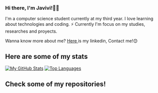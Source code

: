 ### Hi there, I'm Javivi!👋🏼

I'm a computer science student currently at my third year. I love learning about technologies and coding. ⚡
Currently I'm focus on my studies, researches and proyects. 

Wanna know more about me? <a href="https://www.linkedin.com/in/francisco-javier-molina-rojas-11b126213"> Here </a> is my linkedin, Contact me!😊

## Here are some of my stats
[![My GitHub Stats](https://github-readme-stats.vercel.app/api?username=Javivi-MR&count_private=true&show_icons=true&theme=dark&hide_border=true)](https://github.com/Javivi-MR)
[![Top Languages](https://github-readme-stats.vercel.app/api/top-langs/?username=Javivi-MR&langs_count=8&layout=compact&theme=dark&hide_border=true)](https://github.com/Javivi-MR)

## Check some of my repositories!

<!--![Snake animation](https://github.com/Javivi-MR/Javivi-MR/blob/output/github-contribution-grid-snake.svg)-->
<!--
**Javivi-MR/Javivi-MR** is a ✨ _special_ ✨ repository because its `README.md` (this file) appears on your GitHub profile.

Here are some ideas to get you started:

- 🔭 I’m currently working on ...
- 🌱 I’m currently learning ...
- 👯 I’m looking to collaborate on ...
- 🤔 I’m looking for help with ...
- 💬 Ask me about ...
- 📫 How to reach me: ...
- 😄 Pronouns: ...
- ⚡ Fun fact: ...
-->
